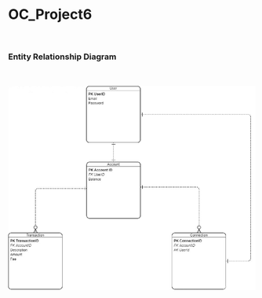 # OC_Project6

<br>

<h3 align="left">Entity Relationship Diagram</h3>
<br><br>
<img src="Images/ER_diagram.jpg" width="800">
